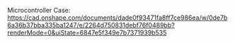 Microcontroller Case: https://cad.onshape.com/documents/dade0f93471fa8ff7ce986ea/w/0de7b6a36b37bba335ba1247/e/2264d750831debf76f0489bb?renderMode=0&uiState=6847e5f349e7b7371939b535
